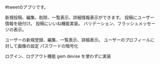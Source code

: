#tweetのアプリです。

新規投稿、編集、削除、一覧表示、詳細情報表示ができます。
投稿にユーザー情報を紐付け。
投稿にいいね機能実装。
バリデーション、フラッシュメッセージの表示。

ユーザーの新規登録、編集、一覧表示、詳細表示。
ユーザーのプロフィールに対して画像の設定
パスワードの暗号化

ログイン、ログアウト機能 gem devise を使わずに実装